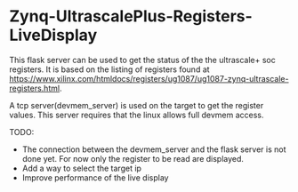 # Zynq-UltrascalePlus-Registers-LiveDisplay

This flask server can be used to get the status of the the ultrascale+ soc registers.
It is based on the listing of registers found at https://www.xilinx.com/htmldocs/registers/ug1087/ug1087-zynq-ultrascale-registers.html.

A tcp server(devmem_server) is used on the target to get the register values. This server requires that the linux allows full devmem access.

  
TODO:
- The connection between the devmem_server and the flask server is not done yet. For now only the register to be read are displayed.
- Add a way to select the target ip
- Improve performance of the live display
